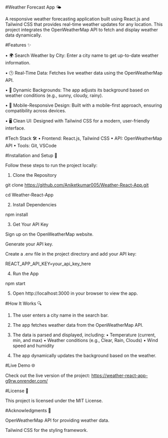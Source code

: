
#Weather Forecast App 🌤️

A responsive weather forecasting application built using React.js and Tailwind CSS that provides real-time weather updates for any location. This project integrates the OpenWeatherMap API to fetch and display weather data dynamically.


#Features ✨

• 🌍 Search Weather by City: Enter a city name to get up-to-date weather information.

• 🕒 Real-Time Data: Fetches live weather data using the OpenWeatherMap API.

• 🎨 Dynamic Backgrounds: The app adjusts its background based on weather conditions (e.g., sunny, cloudy, rainy).

• 📱 Mobile-Responsive Design: Built with a mobile-first approach, ensuring compatibility across devices.

• 🖥️ Clean UI: Designed with Tailwind CSS for a modern, user-friendly interface.


#Tech Stack 🛠️
• Frontend: React.js, Tailwind CSS
• API: OpenWeatherMap API
• Tools: Git, VSCode


#Installation and Setup 🚀

Follow these steps to run the project locally:

1. Clone the Repository

git clone https://github.com/Aniketkumar005/Weather-React-App.git

cd Weather-React-App

2. Install Dependencies

npm install

3. Get Your API Key

 Sign up on the OpenWeatherMap website.

 Generate your API key.

 Create a .env file in the project directory and add your API key:

REACT_APP_API_KEY=your_api_key_here

4. Run the App

npm start

5. Open http://localhost:3000 in your browser to view the app.


#How It Works 🔍

1. The user enters a city name in the search bar.

2. The app fetches weather data from the OpenWeatherMap API.

3. The data is parsed and displayed, including:
    • Temperature (current, min, and max)
    • Weather conditions (e.g., Clear, Rain, Clouds)
    • Wind speed and humidity
4. The app dynamically updates the background based on the weather.


#Live Demo 🌐

Check out the live version of the project:
https://weather-react-app-g9rw.onrender.com/


#License 📄

This project is licensed under the MIT License.


#Acknowledgments 🙏

 OpenWeatherMap API for providing weather data.

 Tailwind CSS for the styling framework. 


